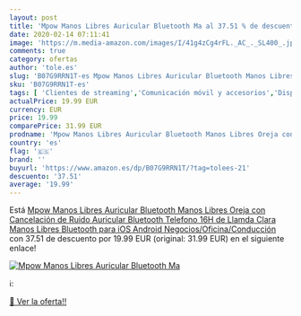 ```yaml
---
layout: post
title: 'Mpow Manos Libres Auricular Bluetooth Ma al 37.51 % de descuento'
date: 2020-02-14 07:11:41
image: 'https://m.media-amazon.com/images/I/41g4zCg4rFL._AC_._SL400_.jpg'
comments: true
category: ofertas
author: 'tole.es'
slug: 'B07G9RRN1T-es Mpow Manos Libres Auricular Bluetooth Manos Libres Oreja...'
sku: 'B07G9RRN1T-es'
tags: [ 'Clientes de streaming','Comunicación móvil y accesorios','Dispositivos para el streaming','Electrónica','Equipos de audio y Hi-Fi','Informática','Móviles','Móviles y smartphones libres','Smartwatches','Tablets','Tecnología para vestir','android', ]
actualPrice: 19.99 EUR
currency: EUR
price: 19.99
comparePrice: 31.99 EUR
prodname: 'Mpow Manos Libres Auricular Bluetooth Manos Libres Oreja con Cancelación de Ruido Auricular Bluetooth Telefono 16H de Llamda Clara Manos Libres Bluetooth para iOS Android  Negocios/Oficina/Conducción'
country: 'es'
flag: '🇪🇸'
brand: ''
buyurl: 'https://www.amazon.es/dp/B07G9RRN1T/?tag=tolees-21'
descuento: '37.51'
average: '19.99'
---
```


Está [Mpow Manos Libres Auricular Bluetooth Manos Libres Oreja con Cancelación de Ruido Auricular Bluetooth Telefono 16H de Llamda Clara Manos Libres Bluetooth para iOS Android  Negocios/Oficina/Conducción](https://www.amazon.es/dp/B07G9RRN1T/?tag=tolees-21) con 37.51 de descuento por 19.99 EUR (original: 31.99 EUR) en el siguiente enlace!

[![Mpow Manos Libres Auricular Bluetooth Ma](https://m.media-amazon.com/images/I/41g4zCg4rFL._AC_._SL400_.jpg)](https://www.amazon.es/dp/B07G9RRN1T/?tag=tolees-21)

ℹ️:


[🛒 Ver la oferta!!](https://www.amazon.es/dp/B07G9RRN1T/?tag=tolees-21)
